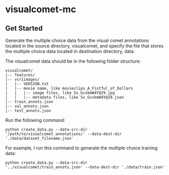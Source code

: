 # visualcomet-mc

## Get Started
<p>
  Generate the multiple choice data from the visual comet annotations located in the source directory, visualcomet, and specify the file that stores the multiple choice data located in destination directory, data. </p>
  <p>
  The visualcomet data should be in the following folder structure:
  </p>
  
  
```
visualcomet/
|-- features/
|-- vcr1images/
|   |-- VERSION.txt
|   |-- movie name, like movieclips_A_Fistful_of_Dollars
|   |   |-- image files, like Sv_GcxkmW4Y@29.jpg
|   |   |-- metadata files, like Sv_GcxkmW4Y@29.json
|-- train_annots.json
|-- val_annots.json
|-- test_annots.json
```
  

  <p>
  Run the following command:
  </p>
  
  
    python create_data.py --data-src-dir '/path/to/visualcomet_annotations/' --data-dest-dir './data/dataset_filename.json'

  <p>
  For example, I run this command to generate the multiple choice training data:
  </p>
    
    python create_data.py --data-src-dir '../visualcomet/train_annots.json' --data-dest-dir './data/train.json'




